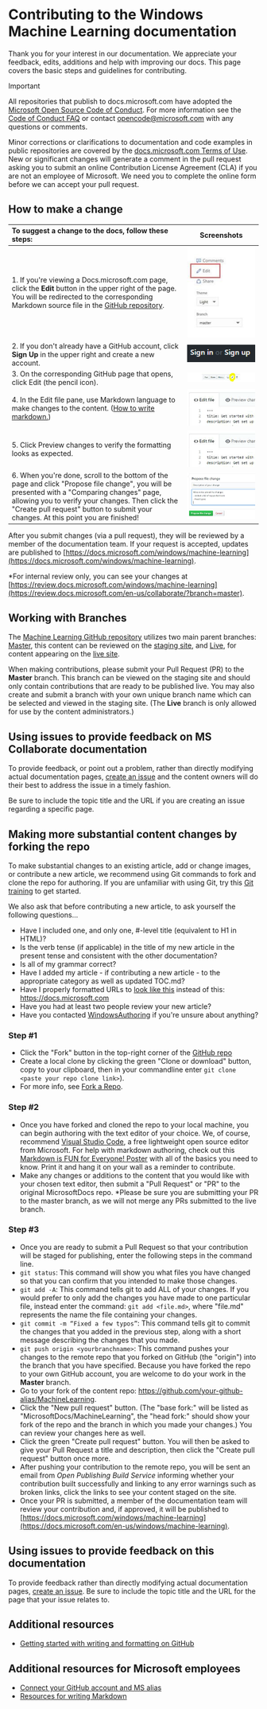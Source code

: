 # Contributing to the Windows Machine Learning documentation

Thank you for your interest in our documentation. We appreciate your feedback, edits, additions and help with improving our docs. This page covers the basic steps and guidelines for contributing.

> [!IMPORTANT] 
> All repositories that publish to docs.microsoft.com have adopted the [Microsoft Open Source Code of Conduct](https://opensource.microsoft.com/codeofconduct/). For more information see the [Code of Conduct FAQ](https://opensource.microsoft.com/codeofconduct/faq/) or contact [opencode@microsoft.com](mailto:opencode@microsoft.com) with any questions or comments.<br> 
>
> Minor corrections or clarifications to documentation and code examples in public repositories are covered by the [docs.microsoft.com Terms of Use](https://docs.microsoft.com/legal/termsofuse). New or significant changes will generate a comment in the pull request asking you to submit an online Contribution License Agreement (CLA) if you are not an employee of Microsoft. We need you to complete the online form before we can accept your pull request.

## How to make a change

| To suggest a change to the docs, follow these steps: | Screenshots |
| :------------------- | :--------: |
| 1. If you're viewing a Docs.microsoft.com page, click the **Edit** button in the upper right of the page.  You will be redirected to the corresponding Markdown source file in the [GitHub repository](https://github.com/MicrosoftDocs/MachineLearning). | ![Edit Button](docs/images/edit_button.jpg) |
| 2. If you don't already have a GitHub account, click **Sign Up** in the upper right and create a new account. | ![Signup button](docs/images/signup-for-github-button.png)|
| 3. On the corresponding GitHub page that opens, click Edit (the pencil icon). | ![Pencil button](docs/images/pencil_button.jpg)|
| 4. In the Edit file pane, use Markdown language to make changes to the content. ([How to write markdown.](https://help.github.com/articles/basic-writing-and-formatting-syntax/))| ![Edit File](docs/images/edit-in-github.png)|
| 5. Click Preview changes to verify the formatting looks as expected. | ![Preview changes](docs/images/edit-in-github.png)|
| 6. When you're done, scroll to the bottom of the page and click "Propose file change", you will be presented with a "Comparing changes" page, allowing you to verify your changes. Then click the "Create pull request" button to submit your changes. At this point you are finished! | ![Propose a change](docs/images/propose.jpg)|

After you submit changes (via a pull request), they will be reviewed by a member of the documentation team. If your request is accepted, updates are published to [https://docs.microsoft.com/windows/machine-learning](https://docs.microsoft.com/windows/machine-learning).

*For internal review only, you can see your changes at [https://review.docs.microsoft.com/windows/machine-learning](https://review.docs.microsoft.com/en-us/collaborate/?branch=master).

## Working with Branches

The [Machine Learning GitHub repository](https://github.com/MicrosoftDocs/MachineLearning) utilizes two main parent branches: [Master](https://github.com/MicrosoftDocs/MachineLearning/tree/master), this content can be reviewed on the [staging site](https://review.docs.microsoft.com/windows/machine-learning), and [Live](https://github.com/MicrosoftDocs/MicrosoftCollaboratePortal/tree/live), for content appearing on the [live site](https://docs.microsoft.com/windows/machine-learning). 

When making contributions, please submit your Pull Request (PR) to the **Master** branch. This branch can be viewed on the staging site and should only contain contributions that are ready to be published live. You may also create and submit a branch with your own unique branch name which can be selected and viewed in the staging site. (The **Live** branch is only allowed for use by the content administrators.)

## Using issues to provide feedback on MS Collaborate documentation

To provide feedback, or point out a problem, rather than directly modifying actual documentation pages, [create an issue](https://github.com/MicrosoftDocs/MachineLearning/issues) and the content owners will do their best to address the issue in a timely fashion.

Be sure to include the topic title and the URL if you are creating an issue regarding a specific page.


## Making more substantial content changes by forking the repo

To make substantial changes to an existing article, add or change images, or contribute a new article, we recommend using Git commands to fork and clone the repo for authoring. If you are unfamiliar with using Git, try this [Git training](https://try.github.io/) to get started.

We also ask that before contributing a new article, to ask yourself the following questions...
* Have I included one, and only one, #-level title (equivalent to H1 in HTML)? 
* Is the verb tense (if applicable) in the title of my new article in the present tense and consistent with the other documentation?
* Is all of my grammar correct?
* Have I added my article - if contributing a new article - to the appropriate category as well as updated TOC.md?
* Have I properly formatted URLs to [look like this](https://docs.microsoft.com) instead of this: https://docs.microsoft.com
* Have you had at least two people review your new article?
* Have you contacted [WindowsAuthoring](mailto:windowsauthoring@microsoft.com) if you're unsure about anything?

### Step #1
- Click the "Fork" button in the top-right corner of the [GitHub repo](https://github.com/MicrosoftDocs/MachineLearning)
- Create a local clone by clicking the green "Clone or download" button, copy to your clipboard, then in your commandline enter `git clone <paste your repo clone link>`).
- For more info, see [Fork a Repo](https://help.github.com/articles/fork-a-repo/). 

### Step #2
- Once you have forked and cloned the repo to your local machine, you can begin authoring with the text editor of your choice.  We, of course, recommend [Visual Studio Code](https://code.visualstudio.com/), a free lightweight open source editor from Microsoft. For help with markdown authoring, check out this [Markdown is FUN for Everyone! Poster](docs/images/HowToWriteMarkdownPoster.pdf) with all of the basics you need to know. Print it and hang it on your wall as a reminder to contribute.
- Make any changes or additions to the content that you would like with your chosen text editor, then submit a "Pull Request" or "PR" to the original MicrosoftDocs repo. *Please be sure you are submitting your PR to the master branch, as we will not merge any PRs submitted to the live branch.
 
### Step #3 
- Once you are ready to submit a Pull Request so that your contribution will be staged for publishing, enter the following steps in the command line.
- `git status`: This command will show you what files you have changed so that you can confirm that you intended to make those changes. 
- `git add -A`: This command tells git to add ALL of your changes. If you would prefer to only add the changes you have made to one particular file, instead enter the command: `git add <file.md>`, where "file.md" represents the name the file containing your changes.
- `git commit -m “Fixed a few typos”`: This command tells git to commit the changes that you added in the previous step, along with a short message describing the changes that you made.
- `git push origin <yourbranchname>`: This command pushes your changes to the remote repo that you forked on GitHub (the "origin") into the branch that you have specified. Because you have forked the repo to your own GitHub account, you are welcome to do your work in the **Master** branch. 
- Go to your fork of the content repo: https://github.com/your-github-alias/MachineLearning.
- Click the "New pull request" button. (The "base fork:" will be listed as "MicrosoftDocs/MachineLearning", the "head fork:" should show your fork of the repo and the branch in which you made your changes.) You can review your changes here as well. 
- Click the green "Create pull request" button. You will then be asked to give your Pull Request a title and description, then click the "Create pull request" button once more.
- After pushing your contribution to the remote repo, you will be sent an email from *Open Publishing Build Service* informing whether your contribution built successfully and linking to any error warnings such as broken links, click the links to see your content staged on the site.
- Once your PR is submitted, a member of the documentation team will review your contribution and, if approved, it will be published to [https://docs.microsoft.com/windows/machine-learning](https://docs.microsoft.com/en-us/windows/machine-learning).

## Using issues to provide feedback on this documentation

To provide feedback rather than directly modifying actual documentation pages, [create an issue](https://github.com/MicrosoftDocs/MachineLearning/issues). Be sure to include the topic title and the URL for the page that your issue relates to.

## Additional resources
- [Getting started with writing and formatting on GitHub](https://help.github.com/articles/getting-started-with-writing-and-formatting-on-github/)

## Additional resources for Microsoft employees
- [Connect your GitHub account and MS alias](https://review.docs.microsoft.com/en-us/windows-authoring-guide/github-account#2-connect-your-github-account-and-ms-alias-on-the-microsoft-open-source-portal)
- [Resources for writing Markdown](https://review.docs.microsoft.com/en-us/windows-authoring-guide/writing-guidance/writing-markdown)

